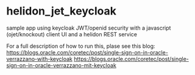 # helidon_jet_keycloak
sample app using keycloak JWT/openid security with a javascript (ojet/knockout) client UI and a helidon REST service

For a full description of how to run this, plase see this blog:
https://blogs.oracle.com/coretec/post/single-sign-on-in-oracle-verrazzano-with-keycloak
https://blogs.oracle.com/coretec/post/single-sign-on-in-oracle-verrazzano-mit-keycloak
